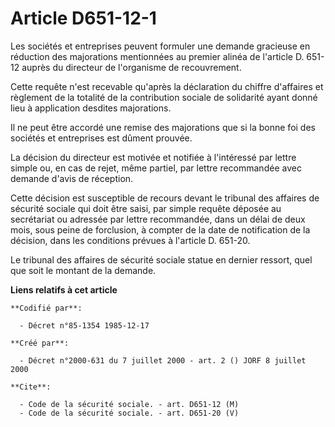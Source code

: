 # Article D651-12-1

Les sociétés et entreprises peuvent formuler une demande gracieuse en réduction des majorations mentionnées au premier alinéa
de l'article D. 651-12 auprès du directeur de l'organisme de recouvrement.

Cette requête n'est recevable qu'après la déclaration du chiffre d'affaires et règlement de la totalité de la contribution
sociale de solidarité ayant donné lieu à application desdites majorations.

Il ne peut être accordé une remise des majorations que si la bonne foi des sociétés et entreprises est dûment prouvée.

La décision du directeur est motivée et notifiée à l'intéressé par lettre simple ou, en cas de rejet, même partiel, par
lettre recommandée avec demande d'avis de réception.

Cette décision est susceptible de recours devant le tribunal des affaires de sécurité sociale qui doit être saisi, par simple
requête déposée au secrétariat ou adressée par lettre recommandée, dans un délai de deux mois, sous peine de forclusion, à
compter de la date de notification de la décision, dans les conditions prévues à l'article D. 651-20.

Le tribunal des affaires de sécurité sociale statue en dernier ressort, quel que soit le montant de la demande.

**Liens relatifs à cet article**

	**Codifié par**:

	  - Décret n°85-1354 1985-12-17

	**Créé par**:

	  - Décret n°2000-631 du 7 juillet 2000 - art. 2 () JORF 8 juillet 2000

	**Cite**:

	  - Code de la sécurité sociale. - art. D651-12 (M)
	  - Code de la sécurité sociale. - art. D651-20 (V)
